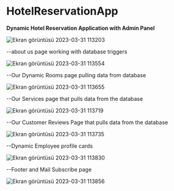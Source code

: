 # HotelReservationApp
**Dynamic Hotel Reservation Application with Admin Panel**

![Ekran görüntüsü 2023-03-31 113203](https://user-images.githubusercontent.com/110422737/229070850-0d7dde46-fbac-4981-8535-2197bf89a061.png)


--about us page working with database triggers

![Ekran görüntüsü 2023-03-31 113554](https://user-images.githubusercontent.com/110422737/229071153-62144d80-46a2-40c3-9a63-f364dc5095e0.png)


--Our Dynamic Rooms page pulling data from database

![Ekran görüntüsü 2023-03-31 113655](https://user-images.githubusercontent.com/110422737/229071325-f31f7f2a-d67f-4e71-8c55-0ab355644b32.png)


--Our Services page that pulls data from the database

![Ekran görüntüsü 2023-03-31 113719](https://user-images.githubusercontent.com/110422737/229071474-cd780ae4-4cff-43cd-9bd3-90fb1f66fc52.png)


--Our Customer Reviews Page that pulls data from the database

![Ekran görüntüsü 2023-03-31 113735](https://user-images.githubusercontent.com/110422737/229071704-934585fc-b888-4753-8afb-978ef0e1871f.png)


--Dynamic Employee profile cards

![Ekran görüntüsü 2023-03-31 113830](https://user-images.githubusercontent.com/110422737/229071862-d6d215a1-ffef-4cad-9f02-fe36ca6945ea.png)


--Footer and Mail Subscribe page

![Ekran görüntüsü 2023-03-31 113856](https://user-images.githubusercontent.com/110422737/229072013-8ea67857-9c3b-4979-9ce4-003d298cc26e.png)

